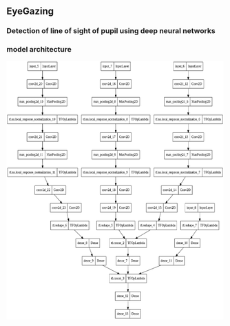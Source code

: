 ## EyeGazing
### Detection of line of sight of pupil using deep neural networks

### model architecture

<img height="600em" width="800" src="assets/model (1).png"/>
